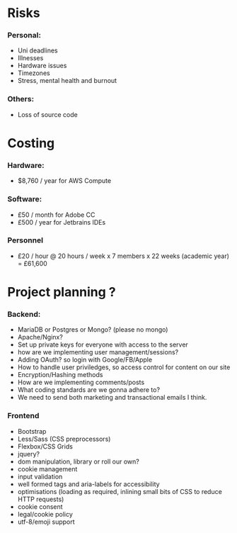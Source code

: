 Risks
=====

### Personal:
- Uni deadlines
- Illnesses
- Hardware issues
- Timezones
- Stress, mental health and burnout

### Others:
- Loss of source code


Costing
=======

### Hardware:
- $8,760 / year for AWS Compute

### Software:
- £50 / month for Adobe CC
- £500 / year for Jetbrains IDEs

### Personnel
- £20 / hour @ 20 hours / week x 7 members x 22 weeks (academic year) = £61,600


Project planning ?
================

### Backend:
- MariaDB or Postgres or Mongo? (please no mongo)
- Apache/Nginx?
- Set up private keys for everyone with access to the server
- how are we implementing user management/sessions?
- Adding OAuth? so login with Google/FB/Apple
- How to handle user priviledges, so access control for content on our site
- Encryption/Hashing methods
- How are we implementing comments/posts
- What coding standards are we gonna adhere to?
- We need to send both marketing and transactional emails I think.


### Frontend
- Bootstrap
- Less/Sass (CSS preprocessors)
- Flexbox/CSS Grids
- jquery?
- dom manipulation, library or roll our own?
- cookie management
- input validation
- well formed tags and aria-labels for accessibility
- optimisations (loading as required, inlining small bits of CSS to reduce HTTP requests)
- cookie consent
- legal/cookie policy
- utf-8/emoji support
